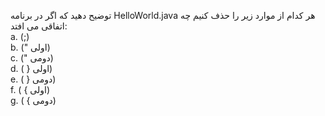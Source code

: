 توضیح دهید که اگر در برنامه HelloWorld.java هر کدام از موارد زیر را حذف کنیم چه اتفاقی می افتد:      
a. (;)     
b. (" اولی)     
c. (" دومی)      
d. ( } اولی)     
e. ( } دومی)     
f. ( { اولی)     
g. ( { دومی)     
